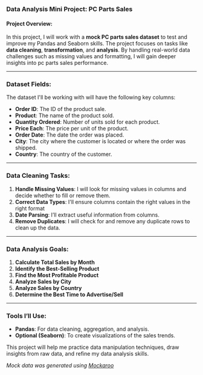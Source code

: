 ### **Data Analysis Mini Project: PC Parts Sales**

#### **Project Overview**:
In this project, I will work with a **mock PC parts sales dataset** to test and improve my Pandas and Seaborn skills. The project focuses on tasks like **data cleaning**, **transformation**, and **analysis**. By handling real-world data challenges such as missing values and formatting, I will gain deeper insights into pc parts sales performance.

---

### **Dataset Fields**:
The dataset I'll be working with will have the following key columns:
- **Order ID**: The ID of the product sale.
- **Product**: The name of the product sold.
- **Quantity Ordered**: Number of units sold for each product.
- **Price Each**: The price per unit of the product.
- **Order Date**: The date the order was placed.
- **City**: The city where the customer is located or where the order was shipped.
- **Country**: The country of the customer.

---

### **Data Cleaning Tasks**:
1. **Handle Missing Values**: I will look for missing values in  columns and decide whether to fill or remove them.
2. **Correct Data Types**: I'll ensure columns contain the right values in the right format
3. **Date Parsing**: I’ll extract useful information from columns.
4. **Remove Duplicates**: I will check for and remove any duplicate rows to clean up the data.

---

### **Data Analysis Goals**:
1. **Calculate Total Sales by Month**
2. **Identify the Best-Selling Product**
3. **Find the Most Profitable Product**
4. **Analyze Sales by City**
5. **Analyze Sales by Country**
6. **Determine the Best Time to Advertise/Sell**

---

### **Tools I’ll Use**:
- **Pandas**: For data cleaning, aggregation, and analysis.
- **Optional (Seaborn)**: To create visualizations of the sales trends.

This project will help me practice data manipulation techniques, draw insights from raw data, and refine my data analysis skills.

*Mock data was generated using [Mockaroo](https://www.mockaroo.com/)*